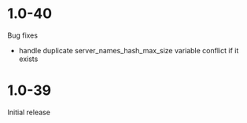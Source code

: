 # 1.0-40
Bug fixes
+ handle duplicate server_names_hash_max_size variable conflict if it exists

# 1.0-39
Initial release
